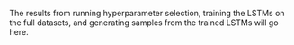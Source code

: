 The results from running hyperparameter selection, training the LSTMs on the full datasets, and generating samples from the trained LSTMs will go here.  
